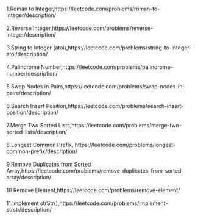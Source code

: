 <br>
1.Roman to Integer,https://leetcode.com/problems/roman-to-integer/description/ 
</br>

<br>
2.Reverse Integer,https://leetcode.com/problems/reverse-integer/description/
</br>

<br>
3.String to Integer (atoi),https://leetcode.com/problems/string-to-integer-atoi/description/
</br>

<br>
4.Palindrome Number,https://leetcode.com/problems/palindrome-number/description/
</br>

<br>
5.Swap Nodes in Pairs,https://leetcode.com/problems/swap-nodes-in-pairs/description/
</br>

<br>
6.Search Insert Position,https://leetcode.com/problems/search-insert-position/description/
</br>

<br>
7.Merge Two Sorted Lists,https://leetcode.com/problems/merge-two-sorted-lists/description/
</br>

<br>
8.Longest Common Prefix, https://leetcode.com/problems/longest-common-prefix/description/
</br>

<br>
9.Remove Duplicates from Sorted Array,https://leetcode.com/problems/remove-duplicates-from-sorted-array/description/
</br>

<br>
10.Remove Element,https://leetcode.com/problems/remove-element/
</br>

<br>
11.Implement strStr(),https://leetcode.com/problems/implement-strstr/description/
</br>
